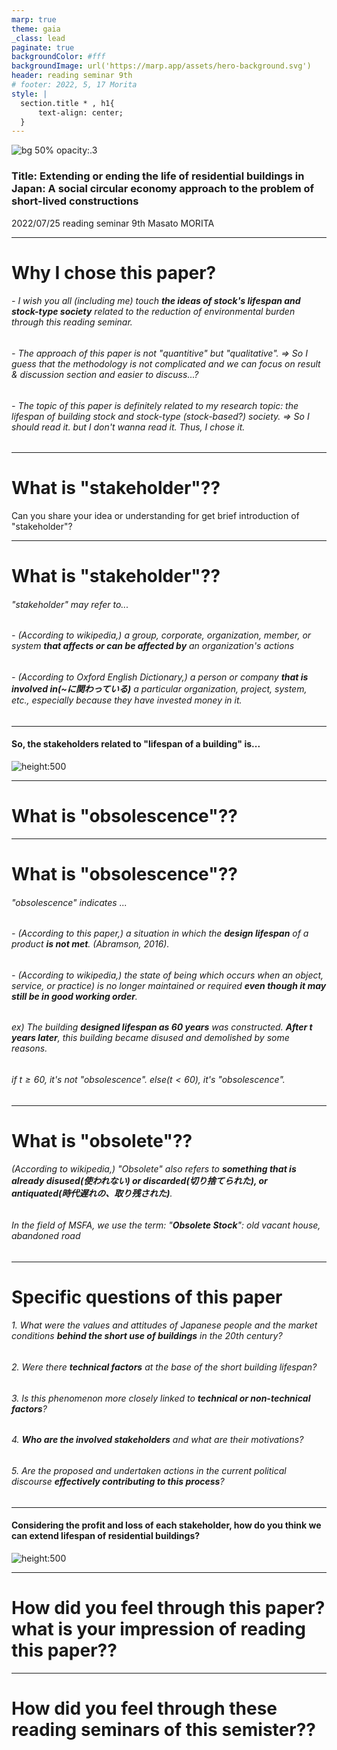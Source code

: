 ```yaml
---
marp: true
theme: gaia
_class: lead
paginate: true
backgroundColor: #fff
backgroundImage: url('https://marp.app/assets/hero-background.svg')
header: reading seminar 9th
# footer: 2022, 5, 17 Morita
style: |
  section.title * , h1{
      text-align: center;
  }
---
```


<!-- ![bg left:50% 80%](因果ダイアグラム.drawio.png) -->

![bg 50% opacity:.3](因果ダイアグラム.drawio.png)

### Title: Extending or ending the life of residential buildings in Japan: A social circular economy approach to the problem of short-lived constructions

2022/07/25 reading seminar 9th
Masato MORITA

---

# Why I chose this paper?

###### - I wish you all (including me) touch **the ideas of stock's lifespan and stock-type society** related to the reduction of environmental burden through this reading seminar.

###### - The approach of this paper is not "quantitive" but "qualitative". => So I guess that the methodology is not complicated and we can focus on result & discussion section and easier to discuss...?

###### - The topic of this paper is definitely related to my research topic: the lifespan of building stock and stock-type (stock-based?) society. => So I should read it. but I don't wanna read it. Thus, I chose it.

---

# What is "stakeholder"??

Can you share your idea or understanding for get brief introduction of "stakeholder"?

---

# What is "stakeholder"??

###### "stakeholder" may refer to...

###### - (According to wikipedia,) a group, corporate, organization, member, or system **that affects or can be affected by** an organization's actions

###### - (According to Oxford English Dictionary,) ​a person or company **that is involved in(~に関わっている)** a particular organization, project, system, etc., especially because they have invested money in it.

---

#### So, the stakeholders related to "lifespan of a building" is...

![height:500](causal_diagram_lifespan.drawio.png)

---

# What is "obsolescence"??

---

# What is "obsolescence"??

###### "obsolescence" indicates ...

###### - (According to this paper,) a situation in which the **design lifespan** of a product **is not met**. (Abramson, 2016).

###### - (According to wikipedia,) the state of being which occurs when an object, service, or practice) is no longer maintained or required **even though it may still be in good working order**.

###### ex) The building **designed lifespan as 60 years** was constructed. **After $t$ years later**, this building became disused and demolished by some reasons.

###### if $t \geq 60$, it's not "obsolescence". else($t < 60$), it's "obsolescence".

---

# What is "obsolete"??

###### (According to wikipedia,) "Obsolete" also refers to **something that is already disused(使われない) or discarded(切り捨てられた), or antiquated(時代遅れの、取り残された)**.

###### In the field of MSFA, we use the term: "**Obsolete Stock**": old vacant house, abandoned road

---

# Specific questions of this paper

###### 1. What were the values and attitudes of Japanese people and the market conditions **behind the short use of buildings** in the 20th century?

###### 2. Were there **technical factors** at the base of the short building lifespan?

###### 3. Is this phenomenon more closely linked to **technical or non-technical factors**?

###### 4. **Who are the involved stakeholders** and what are their motivations?

###### 5. Are the proposed and undertaken actions in the current political discourse **effectively contributing to this process**?

---

#### Considering the profit and loss of each stakeholder, how do you think we can extend lifespan of residential buildings?

![height:500](causal_diagram_lifespan.drawio.png)

---

# How did you feel through this paper? what is your impression of reading this paper??

---

# How did you feel through these reading seminars of this semister??
